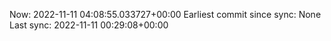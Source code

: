 Now: 2022-11-11 04:08:55.033727+00:00 Earliest commit since sync: None Last sync: 2022-11-11 00:29:08+00:00
